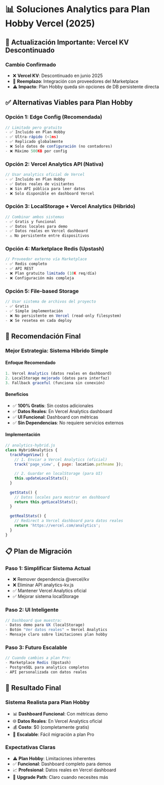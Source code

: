 # 📊 Soluciones Analytics para Plan Hobby Vercel (2025)

## 🚨 **Actualización Importante: Vercel KV Descontinuado**

### **Cambio Confirmado**
- ❌ **Vercel KV**: Descontinuado en junio 2025
- 🔄 **Reemplazo**: Integración con proveedores del Marketplace
- ⚠️ **Impacto**: Plan Hobby queda sin opciones de DB persistente directa

## ✅ **Alternativas Viables para Plan Hobby**

### **Opción 1: Edge Config (Recomendada)**
```javascript
// Limitado pero gratuito
- ✅ Incluido en Plan Hobby
- ✅ Ultra-rápido (<1ms)
- ✅ Replicado globalmente
- ❌ Solo datos de configuración (no contadores)
- ❌ Máximo 500KB por config
```

### **Opción 2: Vercel Analytics API (Nativa)**
```javascript
// Usar analytics oficial de Vercel
- ✅ Incluido en Plan Hobby 
- ✅ Datos reales de visitantes
- ❌ Sin API pública para leer datos
- ❌ Solo disponible en dashboard Vercel
```

### **Opción 3: LocalStorage + Vercel Analytics (Híbrido)**
```javascript
// Combinar ambos sistemas
- ✅ Gratis y funcional
- ✅ Datos locales para demo
- ✅ Datos reales en Vercel dashboard
- ⚠️ No persistente entre dispositivos
```

### **Opción 4: Marketplace Redis (Upstash)**
```javascript
// Proveedor externo vía Marketplace
- ✅ Redis completo
- ✅ API REST
- ❌ Plan gratuito limitado (10K req/día)
- ❌ Configuración más compleja
```

### **Opción 5: File-based Storage**
```javascript
// Usar sistema de archivos del proyecto
- ✅ Gratis
- ✅ Simple implementación
- ❌ No persistente en Vercel (read-only filesystem)
- ❌ Se resetea en cada deploy
```

## 🎯 **Recomendación Final**

### **Mejor Estrategia: Sistema Híbrido Simple**

#### **Enfoque Recomendado**
```javascript
1. Vercel Analytics (datos reales en dashboard)
2. LocalStorage mejorado (datos para interfaz)
3. Fallback graceful (funciona sin conexión)
```

#### **Beneficios**
- ✅ **100% Gratis**: Sin costos adicionales
- ✅ **Datos Reales**: En Vercel Analytics dashboard  
- ✅ **UI Funcional**: Dashboard con métricas
- ✅ **Sin Dependencias**: No requiere servicios externos

#### **Implementación**
```javascript
// analytics-hybrid.js
class HybridAnalytics {
  trackPageView() {
    // 1. Enviar a Vercel Analytics (oficial)
    track('page_view', { page: location.pathname });
    
    // 2. Guardar en localStorage (para UI)
    this.updateLocalStats();
  }
  
  getStats() {
    // Datos locales para mostrar en dashboard
    return this.getLocalStats();
  }
  
  getRealStats() {
    // Redirect a Vercel dashboard para datos reales
    return 'https://vercel.com/analytics';
  }
}
```

## 📋 **Plan de Migración**

### **Paso 1: Simplificar Sistema Actual**
- ❌ Remover dependencia @vercel/kv
- ❌ Eliminar API analytics-kv.js
- ✅ Mantener Vercel Analytics oficial
- ✅ Mejorar sistema localStorage

### **Paso 2: UI Inteligente**
```javascript
// Dashboard que muestra:
- Datos demo para UX (localStorage)
- Botón "Ver datos reales" → Vercel Analytics
- Mensaje claro sobre limitaciones plan hobby
```

### **Paso 3: Futuro Escalable**
```javascript
// Cuando cambies a plan Pro:
- Marketplace Redis (Upstash)
- PostgreSQL para analytics completos
- API personalizada con datos reales
```

## 🎉 **Resultado Final**

### **Sistema Realista para Plan Hobby**
- 📊 **Dashboard Funcional**: Con métricas demo
- 🌐 **Datos Reales**: En Vercel Analytics oficial
- 💰 **Costo**: $0 (completamente gratis)
- 🚀 **Escalable**: Fácil migración a plan Pro

### **Expectativas Claras**
- ⚠️ **Plan Hobby**: Limitaciones inherentes
- ✅ **Funcional**: Dashboard completo para demos
- 📈 **Profesional**: Datos reales en Vercel dashboard
- 🔄 **Upgrade Path**: Claro cuando necesites más